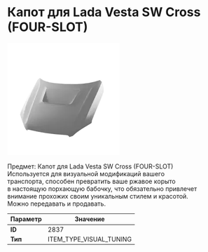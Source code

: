 # Капот для Lada Vesta SW Cross (FOUR-SLOT)

![Item Image](../img/2837.webp?raw=true)

Предмет: Капот для Lada Vesta SW Cross (FOUR-SLOT)<br>Используется для визуальной модификаций вашего<br>транспорта, способен превратить ваше ржавое корыто<br>в настоящую порхающую бабочку, что обязательно привлечет<br>внимание прохожих своим уникальным стилем и красотой.<br>Можно передавать и продавать.


| Параметр | Значение |
|----------|----------|
| **ID** | 2837 |
| **Тип** | ITEM_TYPE_VISUAL_TUNING |

